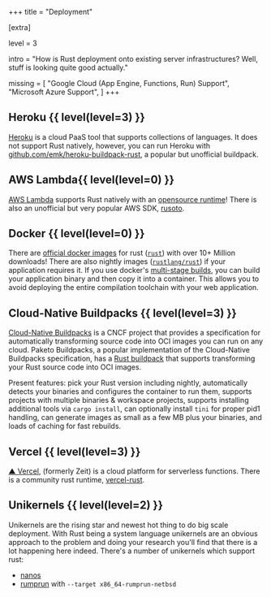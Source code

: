 +++
title = "Deployment"

[extra]

level = 3

intro = "How is Rust deployment onto existing server infrastructures? Well, stuff is looking quite good actually."

missing = [
  "Google Cloud (App Engine, Functions, Run) Support",
  "Microsoft Azure Support",
]
+++

<h2>Heroku {{ level(level=3) }}</h2>

[Heroku](https://www.heroku.com/) is a cloud PaaS tool that supports collections of languages. It does not support Rust natively, however, you can run Heroku with [github.com/emk/heroku-buildpack-rust](https://github.com/emk/heroku-buildpack-rust), a popular but unofficial buildpack.

<h2>AWS Lambda{{ level(level=0) }}</h2>

[AWS Lambda](https://aws.amazon.com/lambda/) supports Rust natively with an [opensource runtime](https://github.com/awslabs/aws-lambda-rust-runtime)! There is also an unofficial but very popular AWS SDK, [rusoto](/topics/services/#pkg-rusoto_core).

<h2>Docker {{ level(level=0) }}</h2>

There are [official docker images](https://github.com/rust-lang-nursery/docker-rust) for rust ([`rust`](https://hub.docker.com/_/rust/)) with over 10+ Million downloads! There are also nightly images ([`rustlang/rust`](https://hub.docker.com/r/rustlang/rust/)) if your application requires it. If you use docker's [multi-stage builds](https://docs.docker.com/develop/develop-images/multistage-build/), you can build your application binary and then copy it into a container. This allows you to avoid deploying the entire compilation toolchain with your web application.

<h2>Cloud-Native Buildpacks {{ level(level=3) }}</h2>

[Cloud-Native Buildpacks](https://buildpacks.io/) is a CNCF project that provides a specification for automatically transforming source code into OCI images you can run on any cloud. Paketo Buildpacks, a popular implementation of the Cloud-Native Buildpacks specification, has a [Rust buildpack](https://github.com/paketo-community/rust/) that supports transforming your Rust source code into OCI images.

Present features: pick your Rust version including nightly, automatically detects your binaries and configures the container to run them, supports projects with multiple binaries & workspace projects, supports installing additional tools via `cargo install`, can optionally install `tini` for proper pid1 handling, can generate images as small as a few MB plus your binaries, and loads of caching for fast rebuilds.

<h2>Vercel {{ level(level=3) }}</h2>

[▲ Vercel](https://vercel.com/), (formerly Zeit) is a cloud platform for serverless functions. There is a community rust runtime, [vercel-rust](https://github.com/vercel-community/rust).

<h2>Unikernels {{ level(level=2) }}</h2>

Unikernels are the rising star and newest hot thing to do big scale deployment. With Rust being a system language unikernels are an obvious approach to the problem and doing your research you'll find that there is a lot happening here indeed. There's a number of unikernels which support rust:

- [nanos](https://github.com/nanovms/nanos)
- [rumprun](https://github.com/rumpkernel/rumprun) with `--target x86_64-rumprun-netbsd`
